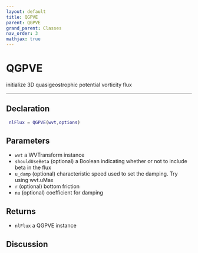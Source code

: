 ```yaml
---
layout: default
title: QGPVE
parent: QGPVE
grand_parent: Classes
nav_order: 3
mathjax: true
---
```


#  QGPVE

initialize 3D quasigeostrophic potential vorticity flux


---

## Declaration
```matlab
 nlFlux = QGPVE(wvt,options)
```
## Parameters
+ `wvt`  a WVTransform instance
+ `shouldUseBeta`  (optional) a Boolean indicating whether or not to include beta in the flux
+ `u_damp`  (optional) characteristic speed used to set the damping. Try using wvt.uMax
+ `r`  (optional) bottom friction
+ `nu`  (optional) coefficient for damping

## Returns
+ `nlFlux`  a QGPVE instance

## Discussion

              
